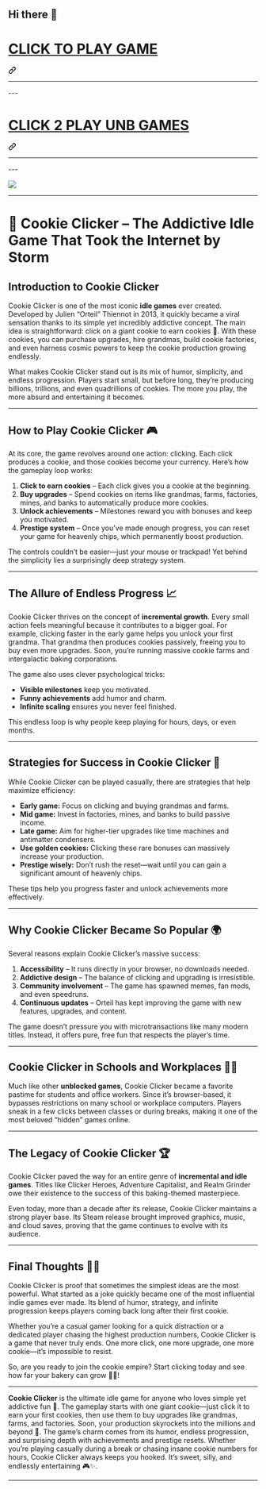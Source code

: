 ## Hi there 👋
<div class="markdown-heading" dir="auto"><h1 class="heading-element" dir="auto"><a href="https://k12guru.nl" rel="nofollow">CLICK TO PLAY GAME</a></h1><a id="user-content-click-to-play-game" class="anchor" aria-label="Permalink: CLICK TO PLAY GAME" href="#click-to-play-game"><svg class="octicon octicon-link" viewBox="0 0 16 16" version="1.1" width="16" height="16" aria-hidden="true"><path d="m7.775 3.275 1.25-1.25a3.5 3.5 0 1 1 4.95 4.95l-2.5 2.5a3.5 3.5 0 0 1-4.95 0 .751.751 0 0 1 .018-1.042.751.751 0 0 1 1.042-.018 1.998 1.998 0 0 0 2.83 0l2.5-2.5a2.002 2.002 0 0 0-2.83-2.83l-1.25 1.25a.751.751 0 0 1-1.042-.018.751.751 0 0 1-.018-1.042Zm-4.69 9.64a1.998 1.998 0 0 0 2.83 0l1.25-1.25a.751.751 0 0 1 1.042.018.751.751 0 0 1 .018 1.042l-1.25 1.25a3.5 3.5 0 1 1-4.95-4.95l2.5-2.5a3.5 3.5 0 0 1 4.95 0 .751.751 0 0 1-.018 1.042.751.751 0 0 1-1.042.018 1.998 1.998 0 0 0-2.83 0l-2.5 2.5a1.998 1.998 0 0 0 0 2.83Z"></path></svg></a></div>
<hr>---
<div class="markdown-heading" dir="auto"><h1 class="heading-element" dir="auto"><a href="https://lessonhub.guru" rel="nofollow">CLICK 2 PLAY UNB GAMES</a></h1><a id="user-content-click-2-play-unb-games" class="anchor" aria-label="Permalink: CLICK 2 PLAY UNB GAMES" href="#click-2-play-unb-games"><svg class="octicon octicon-link" viewBox="0 0 16 16" version="1.1" width="16" height="16" aria-hidden="true"><path d="m7.775 3.275 1.25-1.25a3.5 3.5 0 1 1 4.95 4.95l-2.5 2.5a3.5 3.5 0 0 1-4.95 0 .751.751 0 0 1 .018-1.042.751.751 0 0 1 1.042-.018 1.998 1.998 0 0 0 2.83 0l2.5-2.5a2.002 2.002 0 0 0-2.83-2.83l-1.25 1.25a.751.751 0 0 1-1.042-.018.751.751 0 0 1-.018-1.042Zm-4.69 9.64a1.998 1.998 0 0 0 2.83 0l1.25-1.25a.751.751 0 0 1 1.042.018.751.751 0 0 1 .018 1.042l-1.25 1.25a3.5 3.5 0 1 1-4.95-4.95l2.5-2.5a3.5 3.5 0 0 1 4.95 0 .751.751 0 0 1-.018 1.042.751.751 0 0 1-1.042.018 1.998 1.998 0 0 0-2.83 0l-2.5 2.5a1.998 1.998 0 0 0 0 2.83Z"></path></svg></a></div>
<hr>---
<p dir="auto"><a href="https://k12guru.nl" rel="nofollow"><img src="https://camo.githubusercontent.com/d34f6714e059ec0e194ecf6c3917518ee36c076629394a5109f48b034b7eef52/68747470733a2f2f316c6573736f6e312e656d61696c2f67616d657a2e706e67" data-canonical-src="https://1lesson1.email/gamez.png" style="max-width: 100%;"></a></p>

---

# 🍪 Cookie Clicker – The Addictive Idle Game That Took the Internet by Storm

## Introduction to Cookie Clicker

Cookie Clicker is one of the most iconic **idle games** ever created. Developed by Julien “Orteil” Thiennot in 2013, it quickly became a viral sensation thanks to its simple yet incredibly addictive concept. The main idea is straightforward: click on a giant cookie to earn cookies 🍪. With these cookies, you can purchase upgrades, hire grandmas, build cookie factories, and even harness cosmic powers to keep the cookie production growing endlessly.

What makes Cookie Clicker stand out is its mix of humor, simplicity, and endless progression. Players start small, but before long, they’re producing billions, trillions, and even quadrillions of cookies. The more you play, the more absurd and entertaining it becomes.

---

## How to Play Cookie Clicker 🎮

At its core, the game revolves around one action: clicking. Each click produces a cookie, and those cookies become your currency. Here’s how the gameplay loop works:

1. **Click to earn cookies** – Each click gives you a cookie at the beginning.
2. **Buy upgrades** – Spend cookies on items like grandmas, farms, factories, mines, and banks to automatically produce more cookies.
3. **Unlock achievements** – Milestones reward you with bonuses and keep you motivated.
4. **Prestige system** – Once you’ve made enough progress, you can reset your game for heavenly chips, which permanently boost production.

The controls couldn’t be easier—just your mouse or trackpad! Yet behind the simplicity lies a surprisingly deep strategy system.

---

## The Allure of Endless Progress 📈

Cookie Clicker thrives on the concept of **incremental growth**. Every small action feels meaningful because it contributes to a bigger goal. For example, clicking faster in the early game helps you unlock your first grandma. That grandma then produces cookies passively, freeing you to buy even more upgrades. Soon, you’re running massive cookie farms and intergalactic baking corporations.

The game also uses clever psychological tricks:

* **Visible milestones** keep you motivated.
* **Funny achievements** add humor and charm.
* **Infinite scaling** ensures you never feel finished.

This endless loop is why people keep playing for hours, days, or even months.

---

## Strategies for Success in Cookie Clicker 🧠

While Cookie Clicker can be played casually, there are strategies that help maximize efficiency:

* **Early game:** Focus on clicking and buying grandmas and farms.
* **Mid game:** Invest in factories, mines, and banks to build passive income.
* **Late game:** Aim for higher-tier upgrades like time machines and antimatter condensers.
* **Use golden cookies:** Clicking these rare bonuses can massively increase your production.
* **Prestige wisely:** Don’t rush the reset—wait until you can gain a significant amount of heavenly chips.

These tips help you progress faster and unlock achievements more effectively.

---

## Why Cookie Clicker Became So Popular 🌍

Several reasons explain Cookie Clicker’s massive success:

1. **Accessibility** – It runs directly in your browser, no downloads needed.
2. **Addictive design** – The balance of clicking and upgrading is irresistible.
3. **Community involvement** – The game has spawned memes, fan mods, and even speedruns.
4. **Continuous updates** – Orteil has kept improving the game with new features, upgrades, and content.

The game doesn’t pressure you with microtransactions like many modern titles. Instead, it offers pure, free fun that respects the player’s time.

---

## Cookie Clicker in Schools and Workplaces 🏫💼

Much like other **unblocked games**, Cookie Clicker became a favorite pastime for students and office workers. Since it’s browser-based, it bypasses restrictions on many school or workplace computers. Players sneak in a few clicks between classes or during breaks, making it one of the most beloved “hidden” games online.

---

## The Legacy of Cookie Clicker 🏆

Cookie Clicker paved the way for an entire genre of **incremental and idle games**. Titles like Clicker Heroes, Adventure Capitalist, and Realm Grinder owe their existence to the success of this baking-themed masterpiece.

Even today, more than a decade after its release, Cookie Clicker maintains a strong player base. Its Steam release brought improved graphics, music, and cloud saves, proving that the game continues to evolve with its audience.

---

## Final Thoughts 🍪✨

Cookie Clicker is proof that sometimes the simplest ideas are the most powerful. What started as a joke quickly became one of the most influential indie games ever made. Its blend of humor, strategy, and infinite progression keeps players coming back long after their first cookie.

Whether you’re a casual gamer looking for a quick distraction or a dedicated player chasing the highest production numbers, Cookie Clicker is a game that never truly ends. One more click, one more upgrade, one more cookie—it’s impossible to resist.

So, are you ready to join the cookie empire? Start clicking today and see how far your bakery can grow 🍪🔥!

---

**Cookie Clicker** is the ultimate idle game for anyone who loves simple yet addictive fun 🍪. The gameplay starts with one giant cookie—just click it to earn your first cookies, then use them to buy upgrades like grandmas, farms, and factories. Soon, your production skyrockets into the millions and beyond 🚀. The game’s charm comes from its humor, endless progression, and surprising depth with achievements and prestige resets. Whether you’re playing casually during a break or chasing insane cookie numbers for hours, Cookie Clicker always keeps you hooked. It’s sweet, silly, and endlessly entertaining 🎮✨.

---
